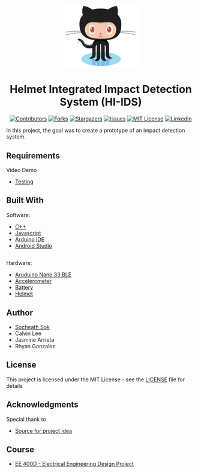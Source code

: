 <!-- Readme Start here -->

<!-- Load logo from readme/logo.jpg -->
<div align="center">
  <img src="readme/logo.jpg" width="200" alt="animated" />
</div>


<!-- Title -->
<h1 align="center" style="border: none">
Helmet Integrated Impact Detection System (HI-IDS)
</h1>


<!-- Shield IO - very nice icons -->
<div align="center">

[![Contributors][contributors_shield]][contributors_url]
[![Forks][forks_shield]][forks_url]
[![Stargazers][stars_shield]][stars_url]
[![Issues][issues_shield]][issues_url]
[![MIT License][license_shield]][license_url]
[![LinkedIn][linkedin_shield]][linkedin_url]

</div>


<!-- Description -->
In this project, the goal was to create a prototype of an impact detection system.



<!-- Include externals file that you need to run the program -->
 ## Requirements 
 Video Demo
 - [Testing][Video]


<!-- Include your major tools and frameworks -->
## Built With
Software:
- [C++][C++]
- [Javascript][js]
- [Arduino IDE][Arduino IDE]
- [Android Studio][Android]
##
Hardware:
- [Aruduino Nano 33 BLE][Nano]
- [Accelerometer][ADXL337]
- [Battery][Battery]
- [Helmet][Helmet]


<!-- Authors information -->
## Author
- [Socheath Sok][github]
- Calvin Lee
- Jasmine Arrieta
- Rhyan Gonzalez


<!-- License -->
## License
This project is licensed under the MIT License - see the [LICENSE][license_url] file for details


<!-- Shoutout to other projects, plugin, or minor tools -->
 ## Acknowledgments
Special thank to
- [Source for project idea][Reference]


<!-- Course -->
## Course
- [EE 400D - Electrical Engineering Design Project][course]


<!-- References -->
<!-- Shield Icons-->
[contributors_shield]: https://img.shields.io/github/contributors/SocheathSok/Automatic-Maze-Navigation-System.svg?style=for-the-badge
[forks_shield]: https://img.shields.io/github/forks/SocheathSok/Automatic-Maze-Navigation-System.svg?style=for-the-badge
[stars_shield]: https://img.shields.io/github/stars/SocheathSok/Automatic-Maze-Navigation-System.svg?style=for-the-badge
[issues_shield]: https://img.shields.io/github/issues/SocheathSok/Automatic-Maze-Navigation-System.svg?style=for-the-badge
[license_shield]: https://img.shields.io/github/license/SocheathSok/Automatic-Maze-Navigation-System.svg?style=for-the-badge
[linkedin_shield]: https://img.shields.io/badge/-LinkedIn-black.svg?style=for-the-badge&logo=linkedin&colorB=555

<!-- Shield URLs -->
[contributors_url]: https://github.com/SocheathSok/Automatic-Maze-Navigation-System/graphs/contributors
[forks_url]: https://github.com/SocheathSok/Automatic-Maze-Navigation-System/network/members
[stars_url]: https://github.com/SocheathSok/Automatic-Maze-Navigation-System/stargazers
[issues_url]: https://github.com/SocheathSok/Automatic-Maze-Navigation-System/issues
[license_url]: https://github.com/SocheathSok/Automatic-Maze-Navigation-System/blob/master/LICENSE
[linkedin_url]: https://www.linkedin.com/in/socheath-sok-010822240/

<!-- Other URLs -->
[github]: https://github.com/socheathsok
[course]: http://catalog.csulb.edu/preview_course_nopop.php?catoid=5&coid=40951
[Video]: https://mega.nz/file/AHUwgZZb#tcqhxrfINuTJXR5NxMqklZfutIDx3MLeCqxFvkEQLRE
[C++]: https://www.cplusplus.com/doc/tutorial/
[js]: https://www.javascript.com/
[Arduino IDE]: https://www.arduino.cc/en/software
[Android]: https://developer.android.com/studio
[Nano]: http://store.arduino.cc/products/arduino-nano-33-ble
[ADXL337]: https://learn.sparkfun.com/tutorials/adxl337-and-adxl377-accelerometer-hookup-guide/all
[Battery]: https://www.sweetwater.com/store/detail/SB902A--shure-sb902a-rechargeable-lithium-ion-battery
[Helmet]: https://www.amazon.com/Riddell-Victor-Youth-Helmet-X-Large/dp/B07CVCSCGR/ref=sr_1_1?c=ts&keywords=Football+Helmets&qid=1654408527&s=team-sports&sr=1-1&ts_id=3410681
[Reference]: https://learn.sparkfun.com/tutorials/raspberry-pi-zero-helmet-impact-force-monitor

[Best-README-Template]: https://github.com/othneildrew/Best-README-Template


